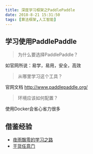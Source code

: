 ```yaml
---
title: 深度学习框架之PaddlePaddle
date: 2018-8-21 15:31:50
tags: [算法框架,人工智能]
---
```


## 学习使用PaddlePaddle

> 为什么要选择PaddlePaddle？

如官网所说：易学，易用，安全，高效

> 从哪里学习这个工具？

官网文档 <http://www.paddlepaddle.org/>

> 环境应该如何配置？

使用Docker会省心省力很多

## 借鉴经验

- [夜雨飘零的学习之路](https://blog.csdn.net/qq_33200967)
- [干货任意门](https://ai.baidu.com/forum/topic/show/682295)